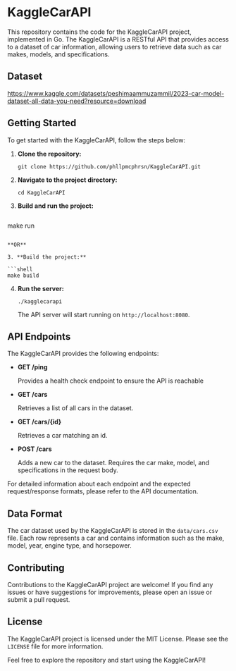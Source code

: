 # KaggleCarAPI

This repository contains the code for the KaggleCarAPI project, implemented in Go. The KaggleCarAPI is a RESTful API that provides access to a dataset of car information, allowing users to retrieve data such as car makes, models, and specifications.

## Dataset
https://www.kaggle.com/datasets/peshimaammuzammil/2023-car-model-dataset-all-data-you-need?resource=download

## Getting Started

To get started with the KaggleCarAPI, follow the steps below:

1. **Clone the repository:**

   ```shell
   git clone https://github.com/phllpmcphrsn/KaggleCarAPI.git
   ```

2. **Navigate to the project directory:**

   ```shell
   cd KaggleCarAPI
   ```

3. **Build and run the project:**

   ```shell
  make run
   ```

**OR**

3. **Build the project:**

   ```shell
  make build
   ```

4. **Run the server:**

   ```shell
   ./kagglecarapi
   ```

   The API server will start running on `http://localhost:8080`.

## API Endpoints

The KaggleCarAPI provides the following endpoints:
- **GET /ping**

  Provides a health check endpoint to ensure the API is reachable

- **GET /cars**

  Retrieves a list of all cars in the dataset.

- **GET /cars/{id}**

  Retrieves a car matching an id.

- **POST /cars**

  Adds a new car to the dataset. Requires the car make, model, and specifications in the request body.

For detailed information about each endpoint and the expected request/response formats, please refer to the API documentation.

## Data Format

The car dataset used by the KaggleCarAPI is stored in the `data/cars.csv` file. Each row represents a car and contains information such as the make, model, year, engine type, and horsepower.

## Contributing

Contributions to the KaggleCarAPI project are welcome! If you find any issues or have suggestions for improvements, please open an issue or submit a pull request.

## License

The KaggleCarAPI project is licensed under the MIT License. Please see the `LICENSE` file for more information.

Feel free to explore the repository and start using the KaggleCarAPI!